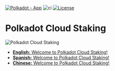 <!-- markdown-link-check-disable -->

[![Polkadot - App](https://img.shields.io/badge/Polkadot-App-E6007A?logo=polkadot&logoColor=E6007A)](https://staking.polkadot.cloud) ![ci](https://github.com/polkadot-cloud/polkadot-staking-dashboard/actions/workflows/ci.yml/badge.svg) [![License](https://img.shields.io/badge/License-GPL3.0-blue.svg)](https://opensource.org/licenses/GPL-3.0)

<!-- markdown-link-check-enable -->

# Polkadot Cloud Staking

![Polkadot Cloud Staking](https://github.com/user-attachments/assets/7544324c-279a-4b29-8a80-155c19b15302)

- [__English:__ Welcome to Polkadot Cloud Staking!](docs/EN.md)
- [__Spanish:__ Welcome to Polkadot Cloud Staking!](docs/ES.md)
- [__Chinese:__ Welcome to Polkadot Cloud Staking!](docs/ZH.md)
